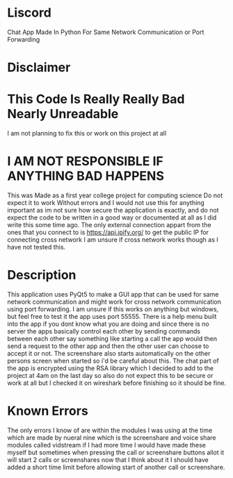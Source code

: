 # Liscord
Chat App Made In Python For Same Network Communication or Port Forwarding

# Disclaimer

# This Code Is Really Really Bad Nearly Unreadable

I am not planning to fix this or work on this project at all

# I AM NOT RESPONSIBLE IF ANYTHING BAD HAPPENS

This was Made as a first year college project for computing science Do not expect it to work
Without errors and I would not use this for anything important as im not sure how secure the
application is exactly, and do not expect the code to be written in a good way or documented 
at all as I did write this some time ago. The only external connection appart from the ones 
that you connect to is https://api.ipify.org/ to get the public IP for connecting cross network
I am unsure if cross network works though as I have not tested this.

# Description 

This application uses PyQt5 to make a GUI app that can be used for same network communication 
and might work for cross network communication using port forwarding. 
I am unsure if this works on anything but windows, but feel free to test it the app uses port 55555.
There is a help menu built into the app if you dont know what you are doing and since there is no server the apps 
basically control each other by sending commands between each other say something like
starting a call the app would then send a request to the other app and then the other
user can choose to accept it or not. The screenshare also starts automatically on the other persons 
screen when started so i'd be careful about this. The chat part of the app is encrypted using the 
RSA library which I decided to add to the project at 4am on the last day so also do not expect this
to be secure or work at all but I checked it on wireshark before finishing so it should be fine.

# Known Errors

The only errors I know of are within the modules I was using at the time which are made by nueral nine 
which is the screenshare and voice share modules called vidstream if I had more time I would have made
these myself but sometimes when pressing the call or screenshare buttons allot it will start 2 calls or screenshares
now that I think about it I should have added a short time limit before allowing start of another call or 
screenshare.
